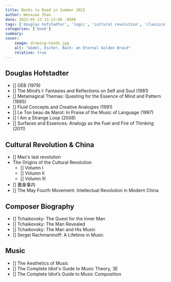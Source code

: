 ```yaml
---
title: Books to Read in Summer 2022
author: Wenxuan Zhao
date: 2022-05-23 13:13:00 -0500
tags: ['douglas hofstadter', 'logic', 'cultural revolution', 'classical music', 'tchaikovsky', 'rachmaninoff']
categories: ['book']
summary: 
cover:
    image: drawing-hands.jpg
    alt: "Gödel, Escher, Bach: an Eternal Golden Braid"
    relative: true
---
```


## Douglas Hofstadter
- [] GEB (1979)
- [] The Mind’s I: Fantasies and Reflections on Self and Soul (1981)
- [] Metamagical Themas: Questing for the Essence of Mind and Pattern (1985)
- [] Fluid Concepts and Creative Analogies (1991)
- [] Le Ton beau de Marot: In Praise of the Music of Language (1997)
- [] I Am a Strange Loop (2008)
- [] Surfaces and Essences: Analogy as the Fuel and Fire of Thinking (2011) 

## Cultural Revolution & China
- [] Mao's last revolution
- The Origins of the Cultural Revolution
    - [] Volumn I
    - [] Volumn II
    - [] Volumn III
- [] 置身事内
- [] The May Fourth Movement: Intellectual Revolution in Modern China

## Composer Biography 
- [] Tchaikovsky: The Quest for the Inner Man
- [] Tchaikovsky: The Man Revealed
- [] Tchaikovsky: The Man and His Music
- [] Sergei Rachmaninoff: A Lifetime in Music

## Music 
- [] The Aesthetics of Music
- [] The Complete Idiot's Guide to Music Theory, 3E
- [] The Complete Idiot’s Guide to Music Composition
